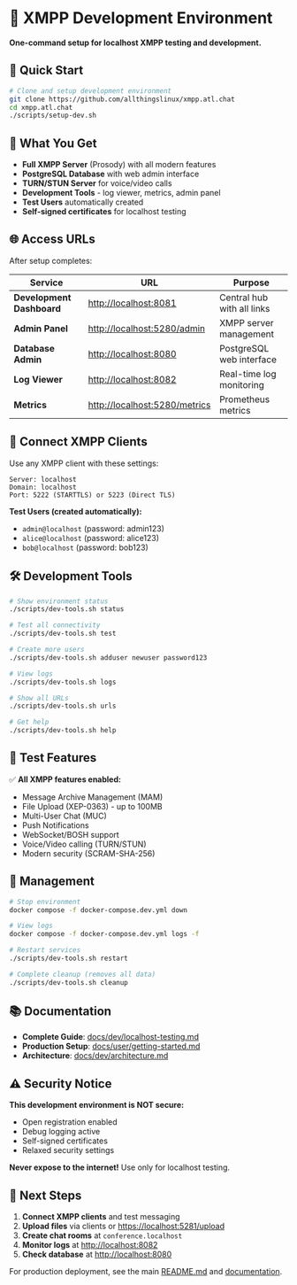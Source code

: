 # 🧪 XMPP Development Environment

**One-command setup for localhost XMPP testing and development.**

## 🚀 Quick Start

```bash
# Clone and setup development environment
git clone https://github.com/allthingslinux/xmpp.atl.chat
cd xmpp.atl.chat
./scripts/setup-dev.sh
```

## 🎯 What You Get

- **Full XMPP Server** (Prosody) with all modern features
- **PostgreSQL Database** with web admin interface
- **TURN/STUN Server** for voice/video calls
- **Development Tools** - log viewer, metrics, admin panel
- **Test Users** automatically created
- **Self-signed certificates** for localhost testing

## 🌐 Access URLs

After setup completes:

| Service | URL | Purpose |
|---------|-----|---------|
| **Development Dashboard** | <http://localhost:8081> | Central hub with all links |
| **Admin Panel** | <http://localhost:5280/admin> | XMPP server management |
| **Database Admin** | <http://localhost:8080> | PostgreSQL web interface |
| **Log Viewer** | <http://localhost:8082> | Real-time log monitoring |
| **Metrics** | <http://localhost:5280/metrics> | Prometheus metrics |

## 📱 Connect XMPP Clients

Use any XMPP client with these settings:

```text
Server: localhost
Domain: localhost
Port: 5222 (STARTTLS) or 5223 (Direct TLS)
```

**Test Users (created automatically):**

- `admin@localhost` (password: admin123)
- `alice@localhost` (password: alice123)
- `bob@localhost` (password: bob123)

## 🛠️ Development Tools

```bash
# Show environment status
./scripts/dev-tools.sh status

# Test all connectivity
./scripts/dev-tools.sh test

# Create more users
./scripts/dev-tools.sh adduser newuser password123

# View logs
./scripts/dev-tools.sh logs

# Show all URLs
./scripts/dev-tools.sh urls

# Get help
./scripts/dev-tools.sh help
```

## 🧪 Test Features

✅ **All XMPP features enabled:**

- Message Archive Management (MAM)
- File Upload (XEP-0363) - up to 100MB
- Multi-User Chat (MUC)
- Push Notifications
- WebSocket/BOSH support
- Voice/Video calling (TURN/STUN)
- Modern security (SCRAM-SHA-256)

## 🔧 Management

```bash
# Stop environment
docker compose -f docker-compose.dev.yml down

# View logs
docker compose -f docker-compose.dev.yml logs -f

# Restart services
./scripts/dev-tools.sh restart

# Complete cleanup (removes all data)
./scripts/dev-tools.sh cleanup
```

## 📚 Documentation

- **Complete Guide**: [docs/dev/localhost-testing.md](docs/dev/localhost-testing.md)
- **Production Setup**: [docs/user/getting-started.md](docs/user/getting-started.md)
- **Architecture**: [docs/dev/architecture.md](docs/dev/architecture.md)

## ⚠️ Security Notice

**This development environment is NOT secure:**

- Open registration enabled
- Debug logging active
- Self-signed certificates
- Relaxed security settings

**Never expose to the internet!** Use only for localhost testing.

## 🎯 Next Steps

1. **Connect XMPP clients** and test messaging
2. **Upload files** via clients or <https://localhost:5281/upload>
3. **Create chat rooms** at `conference.localhost`
4. **Monitor logs** at <http://localhost:8082>
5. **Check database** at <http://localhost:8080>

For production deployment, see the main [README.md](README.md) and [documentation](docs/).
